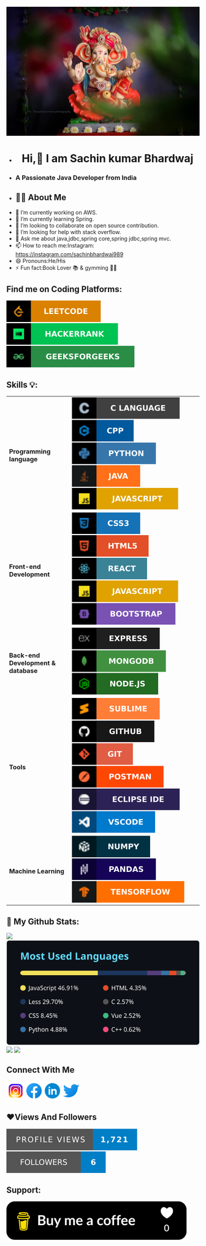 <img src="https://github.com/sachinkumar35/repo2/blob/main/a1da3aad351745872fc85891324d02f5.jpg"><br>
- <H1 align="center">Hi,👋 I am Sachin kumar Bhardwaj</H1>
- <h3>A Passionate Java Developer from India</h3>
- <h2>🙋‍♂️ About Me</h2>
- 🔭 I’m currently working on AWS.</br>
- 🌱 I’m currently learning Spring.<br>
- 👯 I’m looking to collaborate on open source contribution.</br>
- 🤔 I’m looking for help with stack overflow.</br>
- 💬 Ask me about java,jdbc,spring core,spring jdbc,spring mvc.</br>
- 📫 How to reach me:Instagram: https://instagram.com/sachinbhardwaj989</br>
- 😄 Pronouns:He/His</br>
- ⚡ Fun fact:Book Lover 📚 & gymming 🏋️‍♂️</br>
<h2>Find me on Coding Platforms:</h2><a href="#"><img src="https://github.com/sachinkumar35/GitImg/blob/d42297f30959abc20496680a246c2127cb1f3990/leetcode.svg"></a><span> </span><a href="https://www.hackerrank.com/sachinbca00"><img src="https://github.com/sachinkumar35/GitImg/blob/d42297f30959abc20496680a246c2127cb1f3990/hackerrank.svg"></a><span> </span><a href="#"><img src="https://github.com/sachinkumar35/GitImg/blob/d42297f30959abc20496680a246c2127cb1f3990/geeekforgeeks.svg"></a>
 <H2>Skills 💡:</h2>
<table>
  <tr>
    <td><h3>Programming language</h3></td>
    <td><img src="https://github.com/sachinkumar35/GitImg/blob/d42297f30959abc20496680a246c2127cb1f3990/clang.svg"><span> </span><img src="https://github.com/mrverma441/jewellery_data_recorder/blob/master/cpp.svg"><span> </span><img src="https://github.com/mrverma441/jewellery_data_recorder/blob/master/python.svg"><span> </span><img src="https://github.com/mrverma441/jewellery_data_recorder/blob/master/java.svg"><span> </span><img src="https://github.com/mrverma441/jewellery_data_recorder/blob/master/javascript.svg"></td>
  </tr>
   <tr>
     <td><h3>Front-end Development</h3></td>
    <td><img src="https://github.com/mrverma441/jewellery_data_recorder/blob/master/css3.svg"><span> </span>
     <img src="https://github.com/mrverma441/jewellery_data_recorder/blob/master/html5.svg"><span> </span><img src="https://github.com/mrverma441/jewellery_data_recorder/blob/master/react.svg"><span> </span><img src="https://github.com/mrverma441/jewellery_data_recorder/blob/master/javascript.svg"><span> </span><img src="https://github.com/mrverma441/jewellery_data_recorder/blob/master/bootstrap.svg"><span> </span></td>
  </tr>
  <tr>
    <td><h3>Back-end Development & database</h3></td>
    <td><img src="https://github.com/mrverma441/jewellery_data_recorder/blob/master/express.svg"><span> </span><img src="https://github.com/mrverma441/jewellery_data_recorder/blob/master/mongodb.svg"><span> </span><img src="https://github.com/mrverma441/jewellery_data_recorder/blob/master/nodejs.svg"><span> </span></td>
  </tr>
  <tr>
    <td><h3>Tools</h3></td>
    <td><img src="https://github.com/mrverma441/jewellery_data_recorder/blob/master/sublime.svg"><span> </span><img src="https://github.com/mrverma441/jewellery_data_recorder/blob/master/github.svg"><span> </span><img src="https://github.com/mrverma441/jewellery_data_recorder/blob/master/git.svg"><span> </span><img src="https://github.com/mrverma441/jewellery_data_recorder/blob/master/postman.svg"><span> </span><img src="https://github.com/mrverma441/jewellery_data_recorder/blob/master/eclipse.svg"><span> </span><img src="https://github.com/mrverma441/jewellery_data_recorder/blob/master/vscode.svg"><span> </span></td>
  </tr>
  <tr>
    <td><h3>Machine Learning</h3></td>
    <td><img src="https://github.com/mrverma441/jewellery_data_recorder/blob/master/numpy.svg"><span> </span><img src="https://github.com/mrverma441/jewellery_data_recorder/blob/master/pandas.svg"><span> </span><img src="https://github.com/mrverma441/jewellery_data_recorder/blob/master/tensorflow.svg"><span> </span></td>
  </tr>
 
  </table>
  
<h2>📠 My Github Stats:</h2>
   

<img src="https://github-readme-stats.vercel.app/api?username=sachinkumar35&&show_icons=true&title_color=ffffff&icon_color=bb2acf&text_color=daf7dc&bg_color=151515">
<img src="https://github.com/mrverma441/jewellery_data_recorder/blob/master/4.svg">
<img src="https://github-readme-streak-stats.herokuapp.com/?user=sachinkumar35&theme=black-ice&hide_border=true">
<img src="https://activity-graph.herokuapp.com/graph?username=sachinkumar35&bg_color=0D1117&color=5BCDEC&line=5BCDEC&point=FFFFFF&hide_border=true">
<h2>Connect With Me</H2><a href="https://instagram.com/sachinbhardwaj989"><img src="https://github.com/mrverma441/jewellery_data_recorder/blob/master/icons8-instagram-48.png"></a><a href="https://www.facebook.com/naveen.bhardwaj.92505"><img src="https://github.com/mrverma441/jewellery_data_recorder/blob/master/icons8-facebook-48.png"></a><a href="https://in.linkedin.com/in/sachinkumarbca/"><img src="https://github.com/mrverma441/jewellery_data_recorder/blob/master/icons8-linkedin-circled-48.png"></a><a href="https://instagram.com/mrverma6612"><img src="https://github.com/mrverma441/jewellery_data_recorder/blob/master/icons8-twitter-48.png"></a>
<h2> ❤️Views And Followers</h2>
 <img src="https://github.com/mrverma441/jewellery_data_recorder/blob/master/pv.svg"><span> </span><img src="https://github.com/mrverma441/jewellery_data_recorder/blob/master/followers.svg">
<h2>Support:</h2><img src="https://github.com/mrverma441/jewellery_data_recorder/blob/master/buy.svg">
